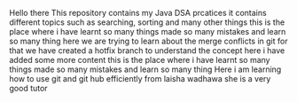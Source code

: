 Hello there 
This repository contains my Java DSA prcatices
it contains different topics such as searching, sorting and many other things
this is the place where i have learnt so many things made so many mistakes and learn so many thing 
here we are trying to learn about the merge conflicts in git for that we have created a hotfix branch to understand the concept
here i have added some more content
this is the place where i have learnt so many things made so many mistakes and learn so many thing
Here i am learning how to use git and git hub efficiently from laisha wadhawa she is a very good tutor
